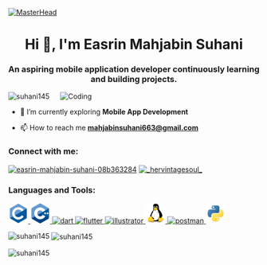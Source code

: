 [![MasterHead](https://media.licdn.com/dms/image/C4E12AQHbxJS3jlvNYQ/article-inline_image-shrink_1000_1488/0/1576216728456?e=1721260800&v=beta&t=3BPIKOgh6TuqRvcDqPB0rixZkxoEEhEZIxcLQwp6f6M)](https://Nightwatch145.io)
<h1 align="center">Hi 👋, I'm Easrin Mahjabin Suhani</h1>
<h3 align="center">An aspiring mobile application developer continuously learning and building projects.</h3>
<img align="right" alt="Coding" width="400" src="https://cdn.dribbble.com/users/926537/screenshots/8768655/media/0eb8fcc9f2b8a55c589cfabd6cc89d94.gif">
<p align="left"> <img src="https://komarev.com/ghpvc/?username=suhani145&label=Profile%20views&color=0e75b6&style=flat" alt="suhani145" /> </p>


- 🌱 I’m currently exploring **Mobile App Development**
  
- 📫 How to reach me **mahjabinsuhani663@gmail.com**
<h3 align="left">Connect with me:</h3>
<p align="left">
<a href="https://linkedin.com/in/easrin-mahjabin-suhani-08b363284" target="blank"><img align="center" src="https://raw.githubusercontent.com/rahuldkjain/github-profile-readme-generator/master/src/images/icons/Social/linked-in-alt.svg" alt="easrin-mahjabin-suhani-08b363284" height="30" width="40" /></a>
<a href="https://instagram.com/_hervintagesoul_" target="blank"><img align="center" src="https://raw.githubusercontent.com/rahuldkjain/github-profile-readme-generator/master/src/images/icons/Social/instagram.svg" alt="_hervintagesoul_" height="30" width="40" /></a>
</p>

<h3 align="left">Languages and Tools:</h3>
<p align="left"> <a href="https://www.cprogramming.com/" target="_blank" rel="noreferrer"> <img src="https://raw.githubusercontent.com/devicons/devicon/master/icons/c/c-original.svg" alt="c" width="40" height="40"/> </a> <a href="https://www.w3schools.com/cpp/" target="_blank" rel="noreferrer"> <img src="https://raw.githubusercontent.com/devicons/devicon/master/icons/cplusplus/cplusplus-original.svg" alt="cplusplus" width="40" height="40"/> </a> <a href="https://dart.dev" target="_blank" rel="noreferrer"> <img src="https://www.vectorlogo.zone/logos/dartlang/dartlang-icon.svg" alt="dart" width="40" height="40"/> </a> <a href="https://flutter.dev" target="_blank" rel="noreferrer"> <img src="https://www.vectorlogo.zone/logos/flutterio/flutterio-icon.svg" alt="flutter" width="40" height="40"/> </a> <a href="https://www.adobe.com/in/products/illustrator.html" target="_blank" rel="noreferrer"> <img src="https://www.vectorlogo.zone/logos/adobe_illustrator/adobe_illustrator-icon.svg" alt="illustrator" width="40" height="40"/> </a> <a href="https://www.linux.org/" target="_blank" rel="noreferrer"> <img src="https://raw.githubusercontent.com/devicons/devicon/master/icons/linux/linux-original.svg" alt="linux" width="40" height="40"/> </a> <a href="https://postman.com" target="_blank" rel="noreferrer"> <img src="https://www.vectorlogo.zone/logos/getpostman/getpostman-icon.svg" alt="postman" width="40" height="40"/> </a> <a href="https://www.python.org" target="_blank" rel="noreferrer"> <img src="https://raw.githubusercontent.com/devicons/devicon/master/icons/python/python-original.svg" alt="python" width="40" height="40"/> </a> </p>



<p><img align="left" src="https://github-readme-stats.vercel.app/api/top-langs?username=suhani145&show_icons=true&locale=en&layout=compact" alt="suhani145" /></p>

<p>&nbsp;<img align="center" src="https://github-readme-stats.vercel.app/api?username=suhani145&show_icons=true&locale=en" alt="suhani145" /></p>

<p><img align="center" src="https://github-readme-streak-stats.herokuapp.com/?user=suhani145&" alt="suhani145" /></p>
